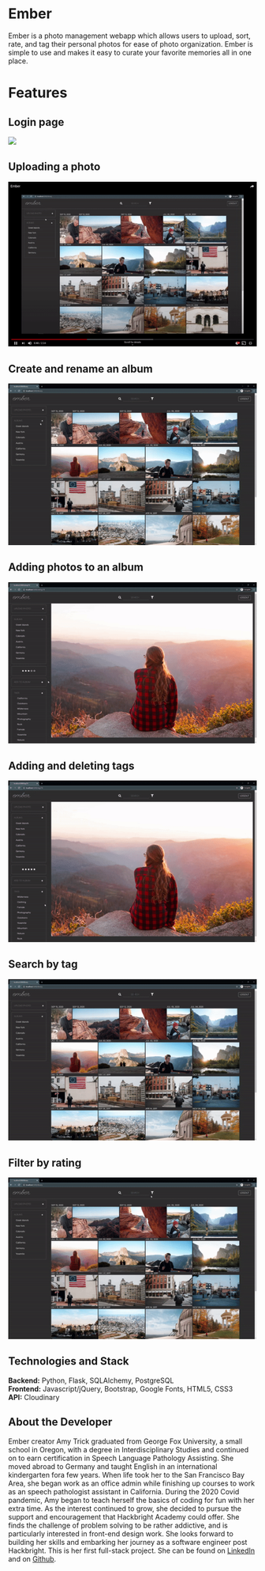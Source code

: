 # Ember

Ember is a photo management webapp which allows users to upload, sort, rate, and tag their personal photos for ease of photo organization.  Ember is simple to use and makes it easy to curate your favorite memories all in one place.

# Features

## Login page

![](static/readme/login-page.png)

## Uploading a photo

![](static/readme/add-photo.gif)

## Create and rename an album

![](static/readme/create-rename-album.gif)

## Adding photos to an album

![](static/readme/add-to-album.gif)

## Adding and deleting tags

![](static/readme/delete-add-tags.gif)

## Search by tag
![](static/readme/tag-search.gif)

## Filter by rating

![](static/readme/filter-ratings.gif)

## Technologies and Stack
**Backend:**
Python, Flask, SQLAlchemy, PostgreSQL <br>
**Frontend:**
Javascript/jQuery, Bootstrap, Google Fonts, HTML5, CSS3 <br>
**API:**
Cloudinary

## About the Developer

Ember creator Amy Trick graduated from George Fox University, a small school in Oregon, with a degree in Interdisciplinary Studies and continued on to earn certification in Speech Language Pathology Assisting. She moved abroad to Germany and taught English in an international kindergarten fora few years. When life took her to the San Francisco Bay Area, she began work as an office admin while finishing up courses to work as an speech pathologist assistant in California. During the 2020 Covid pandemic, Amy began to teach herself the basics of coding for fun with her extra time. As the interest continued to grow, she decided to pursue the support and encouragement that Hackbright Academy could offer. She finds the challenge of problem solving to be rather addictive, and is particularly interested in front-end design work. She looks forward to building her skills and embarking her journey as a software engineer post Hackbright. This is her first full-stack project. She can be found on [LinkedIn](https://www.linkedin.com/in/amy-trick/) and on [Github](https://github.com/amytrick).



